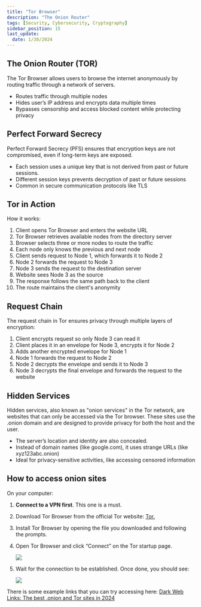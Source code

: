 ```yaml
---
title: "Tor Browser"
description: "The Onion Router"
tags: [Security, Cybersecurity, Cryptography]
sidebar_position: 15
last_update:
  date: 1/30/2024
---
```




## The Onion Router (TOR)

The Tor Browser allows users to browse the internet anonymously by routing traffic through a network of servers.

- Routes traffic through multiple nodes
- Hides user’s IP address and encrypts data multiple times
- Bypasses censorship and access blocked content while protecting privacy

## Perfect Forward Secrecy

Perfect Forward Secrecy (PFS) ensures that encryption keys are not compromised, even if long-term keys are exposed.

- Each session uses a unique key that is not derived from past or future sessions.
- Different session keys prevents decryption of past or future sessions
- Common in secure communication protocols like TLS

## Tor in Action

How it works:

1. Client opens Tor Browser and enters the website URL
2. Tor Browser retrieves available nodes from the directory server
3. Browser selects three or more nodes to route the traffic
4. Each node only knows the previous and next node
5. Client sends request to Node 1, which forwards it to Node 2
6. Node 2 forwards the request to Node 3
7. Node 3 sends the request to the destination server
8. Website sees Node 3 as the source
9. The response follows the same path back to the client
10. The route maintains the client's anonymity

## Request Chain

The request chain in Tor ensures privacy through multiple layers of encryption:

1. Client encrypts request so only Node 3 can read it
2. Client places it in an envelope for Node 3, encrypts it for Node 2
3. Adds another encrypted envelope for Node 1
4. Node 1 forwards the request to Node 2
5. Node 2 decrypts the envelope and sends it to Node 3
6. Node 3 decrypts the final envelope and forwards the request to the website

## Hidden Services

Hidden services, also known as "onion services" in the Tor network, are websites that can only be accessed via the Tor browser. These sites use the .onion domain and are designed to provide privacy for both the host and the user.

- The server’s location and identity are also concealed.
- Instead of domain names (like google.com), it uses strange URLs (like xyz123abc.onion)
- Ideal for privacy-sensitive activities, like accessing censored information

## How to access onion sites

On your computer: 

1. **Connect to a VPN first**. This one is a must.
2. Download Tor Browser from the official Tor website: [Tor.](https://www.torproject.org/download/)
3. Install Tor Browser by opening the file you downloaded and following the prompts.
4. Open Tor Browser and click “Connect” on the Tor startup page.

    <div class='img-center'>

    ![](/img/docs/networking-basics-tor-browser-downloadeddd.png)

    </div>

5. Wait for the connection to be established. Once done, you should see:


    <div class='img-center'>

    ![](/img/docs/networking-basics-tor-browser-connecteddd.png)

    </div>


There is some example links that you can try accessing here: [Dark Web Links: The best .onion and Tor sites in 2024](https://www.expressvpn.com/blog/best-onion-sites-on-dark-web/)